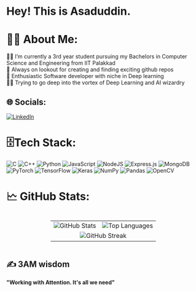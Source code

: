 # Hey! This is Asaduddin.

# 🧑‍💻 About Me:
👨‍🎓 I’m currently a 3rd year student pursuing my Bachelors in Computer Science and Engineering from IIT Palakkad<br>🔭 Always on lookout for creating and finding exciting github repos<br>👯 Enthusiastic Software developer with niche in Deep learning<br> 🤹‍♂️ Trying to go deep into the vortex of Deep Learning and AI wizardry


## 🌐 Socials:
[![LinkedIn](https://img.shields.io/badge/LinkedIn-%230077B5.svg?logo=linkedin&logoColor=white)](https://linkedin.com/in/909ahmed) 

# 🗄️Tech Stack:
![C](https://img.shields.io/badge/c-%2300599C.svg?style=plastic&logo=c&logoColor=white) ![C++](https://img.shields.io/badge/c++-%2300599C.svg?style=plastic&logo=c%2B%2B&logoColor=white) ![Python](https://img.shields.io/badge/python-3670A0?style=plastic&logo=python&logoColor=ffdd54) ![JavaScript](https://img.shields.io/badge/javascript-%23323330.svg?style=plastic&logo=javascript&logoColor=%23F7DF1E) ![NodeJS](https://img.shields.io/badge/node.js-6DA55F?style=plastic&logo=node.js&logoColor=white) ![Express.js](https://img.shields.io/badge/express.js-%23404d59.svg?style=plastic&logo=express&logoColor=%2361DAFB)  ![MongoDB](https://img.shields.io/badge/MongoDB-%234ea94b.svg?style=plastic&logo=mongodb&logoColor=white) ![PyTorch](https://img.shields.io/badge/PyTorch-%23EE4C2C.svg?style=plastic&logo=PyTorch&logoColor=white) ![TensorFlow](https://img.shields.io/badge/TensorFlow-%23FF6F00.svg?style=plastic&logo=TensorFlow&logoColor=white) ![Keras](https://img.shields.io/badge/Keras-%23D00000.svg?style=plastic&logo=Keras&logoColor=white) ![NumPy](https://img.shields.io/badge/numpy-%23013243.svg?style=plastic&logo=numpy&logoColor=white) ![Pandas](https://img.shields.io/badge/pandas-%23150458.svg?style=plastic&logo=pandas&logoColor=white) ![OpenCV](https://img.shields.io/badge/opencv-%23white.svg?style=plastic&logo=opencv&logoColor=white) 

# 🗠 GitHub Stats:
<div style="display: flex; justify-content: center;">
  <table style="border-collapse: collapse; width: auto;">
    <tr>
      <td align="left" style="border: none;">
        <img src="https://github-readme-stats.vercel.app/api?username=909Ahmed&theme=prussian&hide_border=false&include_all_commits=true&count_private=true" alt="GitHub Stats" />
      </td>
      <td align="right" style="border: none;">
        <img src="https://github-readme-stats.vercel.app/api/top-langs/?username=909Ahmed&theme=prussian&hide_border=false&include_all_commits=true&count_private=true&layout=compact" alt="Top Languages" />
      </td>
    </tr>
    <tr>
      <td colspan="2" align="center" style="border: none;">
        <img src="https://github-readme-streak-stats.herokuapp.com/?user=909Ahmed&theme=prussian&hide_border=false" alt="GitHub Streak" />
      </td>
    </tr>
  </table>
</div>


## ✍ 3AM wisdom
**"Working with Attention. It's all we need"**
